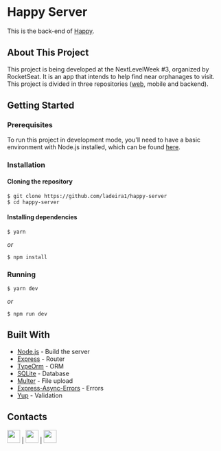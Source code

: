 # Happy Server
This is the back-end of [Happy](https://github.com/ladeira1/happy-web).

## About This Project
This project is being developed at the NextLevelWeek #3, organized by RocketSeat. It is an app that intends to help find near orphanages to visit. This project is divided in three repositories ([web](https://github.com/ladeira1/happy-web), mobile and backend).

## Getting Started
### Prerequisites
To run this project in development mode, you'll need to have a basic environment with Node.js installed, which can be found [here](https://nodejs.org/en/).

### Installation
#### Cloning the repository
```
$ git clone https://github.com/ladeira1/happy-server
$ cd happy-server
```

#### Installing dependencies
```
$ yarn
```
_or_
```
$ npm install
```

### Running
```
$ yarn dev
```
_or_
```
$ npm run dev
```

## Built With
- [Node.js](https://nodejs.org/en/) - Build the server
- [Express](https://expressjs.com/) - Router
- [TypeOrm](https://typeorm.io/#/) - ORM
- [SQLite](https://www.sqlite.org/index.html) - Database
- [Multer](https://github.com/expressjs/multer) - File upload
- [Express-Async-Errors](https://openbase.io/js/express-async-errors/documentation) - Errors
- [Yup](https://github.com/jquense/yup) - Validation

## Contacts
<a href="https://github.com/ladeira1"><img src="https://cdn.iconscout.com/icon/free/png-512/github-153-675523.png" width="30"></a> | <a href="https://www.linkedin.com/in/victor-ladeira-26940a1b8/"><img src="https://image.flaticon.com/icons/png/512/174/174857.png" width="30"></a> | <a href="mailto:victorladeirag@gmail.com"><img src="https://image.flaticon.com/icons/png/512/281/281769.png" width="30"></a>
